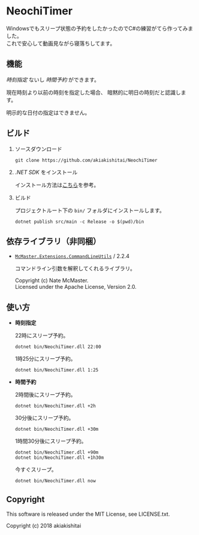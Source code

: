 # NeochiTimer #

Windowsでもスリープ状態の予約をしたかったのでC#の練習がてら作ってみました。  
これで安心して動画見ながら寝落ちしてます。


## 機能 ##

*時刻指定* ないし *時間予約* ができます。

現在時刻より以前の時刻を指定した場合、
暗黙的に明日の時刻だと認識します。

明示的な日付の指定はできません。


## ビルド ##

1. ソースダウンロード

    ```bash:git-bash
    git clone https://github.com/akiakishitai/NeochiTimer
    ```

1. *.NET SDK* をインストール

    インストール方法は[こちら](https://www.microsoft.com/net/learn/get-started/windows)を参考。

1. ビルド

    プロジェクトルート下の `bin/` フォルダにインストールします。

    ```bash:git-bash
    dotnet publish src/main -c Release -o $(pwd)/bin
    ```

## 依存ライブラリ（非同梱） ##

* [`McMaster.Extensions.CommandLineUtils`](https://github.com/natemcmaster/CommandLineUtils/)
  / 2.2.4

  コマンドライン引数を解釈してくれるライブラリ。

  Copyright (c) Nate McMaster.  
  Licensed under the Apache License, Version 2.0.


## 使い方 ##

* **時刻指定**

    22時にスリープ予約。

    ```bash:git-bash
    dotnet bin/NeochiTimer.dll 22:00
    ```

    1時25分にスリープ予約。

    ```bash:git-bash
    dotnet bin/NeochiTimer.dll 1:25
    ```

* **時間予約**

    2時間後にスリープ予約。

    ```bash:git-bash
    dotnet bin/NeochiTimer.dll +2h
    ```

    30分後にスリープ予約。

    ```bash:git-bash
    dotnet bin/NeochiTimer.dll +30m
    ```

    1時間30分後にスリープ予約。

    ```bash:git-bash
    dotnet bin/NeochiTimer.dll +90m
    dotnet bin/NeochiTimer.dll +1h30m
    ```

    今すぐスリープ。

    ```bash
    dotnet bin/NeochiTimer.dll now
    ```


## Copyright ##

This software is released under the MIT License, see LICENSE.txt.

Copyright (c) 2018 akiakishitai
